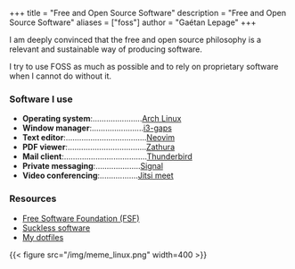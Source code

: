 +++
title = "Free and Open Source Software"
description = "Free and Open Source Software"
aliases = ["foss"]
author = "Gaétan Lepage"
+++

I am deeply convinced that the free and open source philosophy is a relevant and sustainable way of producing software.

I try to use FOSS as much as possible and to rely on proprietary software when I cannot do without it.


### Software I use

* **Operating system**:......................[Arch Linux](https://www.archlinux.org/)
* **Window manager**:.......................[i3-gaps](https://github.com/Airblader/i3)
* **Text editor**:....................................[Neovim](https://neovim.io/)
* **PDF viewer**:...................................[Zathura](https://pwmt.org/projects/zathura/)
* **Mail client**:.....................................[Thunderbird](https://www.thunderbird.net/en-US/)
* **Private messaging**:....................[Signal](https://www.signal.org/)
* **Video conferencing**:.................[Jitsi meet](https://meet.jit.si/)


### Resources

* [Free Software Foundation (FSF)](https://www.fsf.org/)
* [Suckless software](https://suckless.org/)
* [My dotfiles](https://github.com/GaetanLepage/dotfiles)

{{< figure src="/img/meme_linux.png" width=400 >}}
